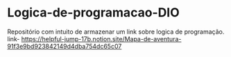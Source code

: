 # Logica-de-programacao-DIO
Repositório com intuito de armazenar um link sobre logica de programação.
link- https://helpful-jump-17b.notion.site/Mapa-de-aventura-91f3e9bd923842149d4dba754dc65c07
